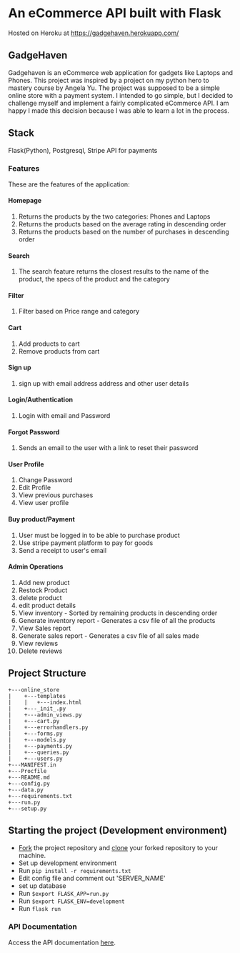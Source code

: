 # An eCommerce API built with Flask
Hosted on Heroku at https://gadgehaven.herokuapp.com/
## GadgeHaven

Gadgehaven is an eCommerce web application for gadgets like Laptops and Phones.
This project was inspired by a project on my python hero to mastery course by Angela Yu.
The project was supposed to be a simple online store with a payment system. I intended to go
simple, but I decided to challenge myself and implement a fairly complicated eCommerce API.
I am happy I made this decision because I was able to learn a lot in the process.

## Stack 
Flask(Python), Postgresql, Stripe API for payments
### Features
These are the features of the application:
#### Homepage
1. Returns the products by the two categories: Phones and Laptops
2. Returns the products based on the average rating in descending order
3. Returns the products based on the number of purchases in descending order 
#### Search
1. The search feature returns the closest results to the name of the product, the specs of the product and the category
#### Filter
1. Filter based on Price range and category
#### Cart
1. Add products to cart
2. Remove products from cart
#### Sign up
1. sign up with email address address and other user details
#### Login/Authentication
1. Login with email and Password
#### Forgot Password
1. Sends an email to the user with a link to reset their password
#### User Profile
1. Change Password
2. Edit Profile
3. View previous purchases
4. View user profile
#### Buy product/Payment
1. User must be logged in to be able to purchase product
2. Use stripe payment platform to pay for goods
3. Send a receipt to user's email
#### Admin Operations
1. Add new product
2. Restock Product
3. delete product
4. edit product details
5. View inventory - Sorted by remaining products in descending order
6. Generate inventory report - Generates a csv file of all the products
7. View Sales report
8. Generate sales report - Generates a csv file of all sales made
9. View reviews
10. Delete reviews

## Project Structure
```
+---online_store
|    +---templates
|    |   +---index.html
|    +---_init_.py
|    +---admin_views.py
|    +---cart.py
|    +---errorhandlers.py
|    +---forms.py
|    +---models.py
|    +---payments.py
|    +---queries.py
|    +---users.py
+---MANIFEST.in
+---Procfile
+---README.md
+---config.py
+---data.py
+---requirements.txt
+---run.py
+---setup.py
```
## Starting the project (Development environment)

- [Fork](https://help.github.com/en/articles/fork-a-repo) the project repository and [clone](https://help.github.com/en/articles/cloning-a-repository) your forked repository to your machine. 
- Set up development environment
- Run ``` pip install -r requirements.txt ```
- Edit config file and comment out 'SERVER_NAME'
- set up database
- Run ``` $export FLASK_APP=run.py ```
- Run ``` $export FLASK_ENV=development ```
- Run ``` flask run  ```

### API Documentation
Access the API documentation [here](https://documenter.getpostman.com/view/23261733/2s84DuMzPS#e2597c6d-df85-4b86-9a03-c0104047b308).

